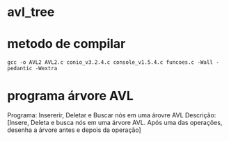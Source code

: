 # avl_tree

# metodo de compilar 

```
gcc -o AVL2 AVL2.c conio_v3.2.4.c console_v1.5.4.c funcoes.c -Wall -pedantic -Wextra 
```


# programa árvore AVL

Programa: Insererir, Deletar e Buscar nós em uma árovre AVL
Descrição: [Insere, Deleta e busca nós em uma árvore AVL. Após uma das operações, desenha a árvore antes e depois da operação] 
